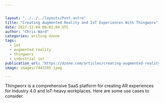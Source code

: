 ```yaml
---


layout: "../../../layouts/Post.astro"
title: "Creating Augmented Reality and IoT Experiences With Thingworx"
date: 2017-12-04 06:01:04 UTC
author: "Chris Ward"
categories: writing dzone
tags:
  - iot
  - augmented reality
  - thingworx
  - industrial iot
publication_url: "https://dzone.com/articles/creating-augmented-reality-and-iot-experiences-wit"
image: images/7443105.jpeg

---
```

Thingworx is a comprehensive SaaS platform for creating AR experiences for Industry 4.0 and IoT-heavy workplaces. Here are some use cases to consider.

